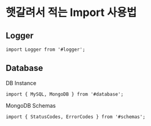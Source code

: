 # 햇갈려서 적는 Import 사용법
## Logger
```
import Logger from '#logger';
```
## Database
DB Instance
```
import { MySQL, MongoDB } from '#database';
```
MongoDB Schemas
```
import { StatusCodes, ErrorCodes } from '#schemas';
```
